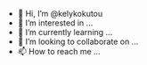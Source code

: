 - 👋 Hi, I’m @kelykokutou
- 👀 I’m interested in ...
- 🌱 I’m currently learning ...
- 💞️ I’m looking to collaborate on ...
- 📫 How to reach me ...

<!---
kelykokutou/kelykokutou is a ✨ special ✨ repository because its `README.md` (this file) appears on your GitHub profile.
You can click the Preview link to take a look at your changes.
--->
